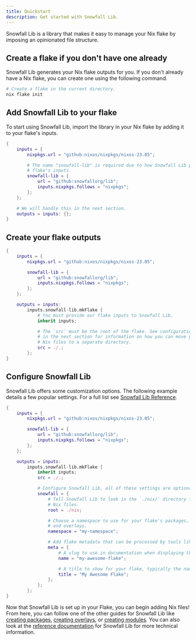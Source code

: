 ```yaml
---
title: Quickstart
description: Get started with Snowfall Lib.
---
```


Snowfall Lib is a library that makes it easy to manage your Nix flake by imposing an
opinionated file structure.

## Create a flake if you don't have one already

Snowfall Lib generates your Nix flake outputs for you. If you don't already have a
Nix flake, you can create one using the following command.

```bash
# Create a flake in the current directory.
nix flake init
```

## Add Snowfall Lib to your flake

To start using Snowfall Lib, import the library in your Nix flake by adding it to your
flake's inputs.

```nix
{
    inputs = {
        nixpkgs.url = "github:nixos/nixpkgs/nixos-23.05";

        # The name "snowfall-lib" is required due to how Snowfall Lib processes your
        # flake's inputs.
        snowfall-lib = {
            url = "github:snowfallorg/lib";
            inputs.nixpkgs.follows = "nixpkgs";
        };
    };

    # We will handle this in the next section.
    outputs = inputs: {};
}
```

## Create your flake outputs

```nix
{
    inputs = {
        nixpkgs.url = "github:nixos/nixpkgs/nixos-23.05";

        snowfall-lib = {
            url = "github:snowfallorg/lib";
            inputs.nixpkgs.follows = "nixpkgs";
        };
    };

    outputs = inputs:
        inputs.snowfall-lib.mkFlake {
            # You must provide our flake inputs to Snowfall Lib.
            inherit inputs;

            # The `src` must be the root of the flake. See configuration
            # in the next section for information on how you can move your
            # Nix files to a separate directory.
            src = ./.;
        };
}
```

## Configure Snowfall Lib

Snowfall Lib offers some customization options. The following example details a few
popular settings. For a full list see [Snowfall Lib Reference](/reference/lib).

```nix
{
    inputs = {
        nixpkgs.url = "github:nixos/nixpkgs/nixos-23.05";

        snowfall-lib = {
            url = "github:snowfallorg/lib";
            inputs.nixpkgs.follows = "nixpkgs";
        };
    };

    outputs = inputs:
        inputs.snowfall-lib.mkFlake {
            inherit inputs;
            src = ./.;

            # Configure Snowfall Lib, all of these settings are optional.
            snowfall = {
                # Tell Snowfall Lib to look in the `./nix/` directory for your
                # Nix files.
                root = ./nix;

                # Choose a namespace to use for your flake's packages, library,
                # and overlays.
                namespace = "my-namespace";

                # Add flake metadata that can be processed by tools like Snowfall Frost.
                meta = {
                    # A slug to use in documentation when displaying things like file paths.
                    name = "my-awesome-flake";

                    # A title to show for your flake, typically the name.
                    title = "My Awesome Flake";
                };
            };
        };
}
```

Now that Snowfall Lib is set up in your Flake, you can begin adding Nix files!
From here, you can follow one of the other guides for Snowfall Lib like
[creating packages](/guides/lib/packages), [creating overlays](/guides/lib/overlays),
or [creating modules](/guides/lib/modules). You can also look at the [reference
documentation](/reference/lib) for Snowfall Lib for more technical information.
